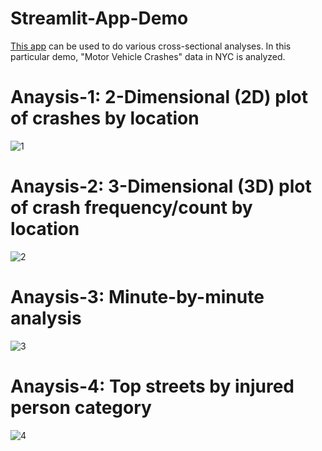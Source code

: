 # Streamlit-App-Demo
[This app](https://adarshkuthuru-streamlit-app-demo-adarsh-app-e3clwl.streamlit.app/) can be used to do various cross-sectional analyses. In this particular demo, "Motor Vehicle Crashes" data in NYC is analyzed.

# Anaysis-1: 2-Dimensional (2D) plot of crashes by location

![1](https://github.com/adarshkuthuru/Streamlit-App-Demo/assets/20659563/ec789cad-7321-44d2-982c-04b9cf7833da)

# Anaysis-2: 3-Dimensional (3D) plot of crash frequency/count by location

![2](https://github.com/adarshkuthuru/Streamlit-App-Demo/assets/20659563/b7215624-adf1-47f3-81a0-437e83168a88)

# Anaysis-3: Minute-by-minute analysis

![3](https://github.com/adarshkuthuru/Streamlit-App-Demo/assets/20659563/5738e35d-200f-4a52-8e5e-ef62554487fe)


# Anaysis-4: Top streets by injured person category

![4](https://github.com/adarshkuthuru/Streamlit-App-Demo/assets/20659563/619fbd5f-02a8-448b-9112-5b1c7b7fcd89)

